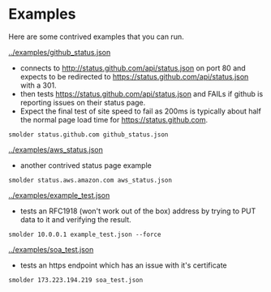 Examples
========

Here are some contrived examples that you can run.


[../examples/github_status.json](github_status.json)
- connects to http://status.github.com/api/status.json on port 80 and expects to be redirected to https://status.github.com/api/status.json with a 301.
- then tests https://status.github.com/api/status.json and FAILs if github is reporting issues on their status page.
- Expect the final test of site speed to fail as 200ms is typically about half the normal page load time for https://status.github.com.

```
smolder status.github.com github_status.json
```

[../examples/aws_status.json](aws_status.json)
- another contrived status page example

```
smolder status.aws.amazon.com aws_status.json
```

[../examples/example_test.json](example_test.json)
- tests an RFC1918 (won't work out of the box) address by trying to PUT data to it and verifying the result.

```
smolder 10.0.0.1 example_test.json --force
```


[../examples/soa_test.json](soa_test.json)
- tests an https endpoint which has an issue with it's certificate
```
smolder 173.223.194.219 soa_test.json
```

